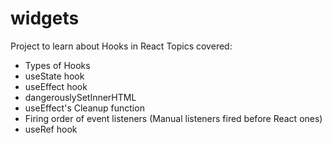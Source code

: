 # widgets

Project to learn about Hooks in React
Topics covered:
* Types of Hooks
* useState hook
* useEffect hook
* dangerouslySetInnerHTML
* useEffect's Cleanup function
* Firing order of event listeners (Manual listeners fired before React ones)
* useRef hook